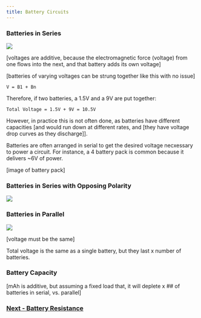 ```yaml
---
title: Battery Circuits
---
```







### Batteries in Series

![](../Batteries_in_Series_Voltage_Diagram.svg)

[voltages are additive, because the electromagnetic force (voltage) from one flows into the next, and that battery adds its own voltage]

[batteries of varying voltages can be strung together like this with no issue]


```
V = B1 + Bn
```

Therefore, if two batteries, a 1.5V and a 9V are put together:

```
Total Voltage = 1.5V + 9V = 10.5V
```

However, in practice this is not often done, as batteries have different capacities [and would run down at different rates, and [they have voltage drop curves as they discharge]].

Batteries are often arranged in serial to get the desired voltage necxessary to power a circuit. For instance, a 4 battery pack is common because it delivers ~6V of power.

[image of battery pack]

### Batteries in Series with Opposing Polarity

![](../Batteries_in_Series_Opposing_Voltage_Diagram.svg)


### Batteries in Parallel

![](../Batteries_in_Parallel_Voltage_Diagram.svg)

[voltage must be the same]

Total voltage is the same as a single battery, but they last x number of batteries.

### Battery Capacity

[mAh is additive, but assuming a fixed load that, it will deplete x ## of batteries in serial, vs. parallel]



### [Next - Battery Resistance](../Battery_Resistance)

<br/>